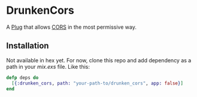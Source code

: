 # DrunkenCors

A [Plug](https://github.com/elixir-lang/plug) that allows
[CORS](http://www.w3.org/TR/cors/) in the most permissive way.

## Installation

Not available in hex yet. For now, clone this repo and add dependency
as a path in your _mix.exs_ file. Like this:

```elixir
defp deps do
  [{:drunken_cors, path: "your-path-to/drunken_cors", app: false}]
end
```
